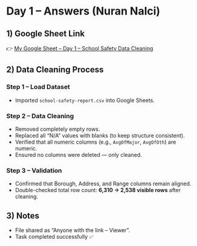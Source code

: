 # Day 1 – Answers (Nuran Nalci)

## 1) Google Sheet Link
👉 [My Google Sheet – Day 1 – School Safety Data Cleaning](https://docs.google.com/spreadsheets/d/1aaSNyEsa26hPVm-0xkIGqxqEBAaO7V65rtyIFnd7ONE/edit?usp=sharing)

## 2) Data Cleaning Process

### Step 1 – Load Dataset
- Imported `school-safety-report.csv` into Google Sheets.

### Step 2 – Data Cleaning
- Removed completely empty rows.
- Replaced all “N/A” values with blanks (to keep structure consistent).
- Verified that all numeric columns (e.g., `AvgOfMajor`, `AvgOfOth`) are numeric.
- Ensured no columns were deleted — only cleaned.

### Step 3 – Validation
- Confirmed that Borough, Address, and Range columns remain aligned.
- Double-checked total row count: **6,310 → 2,538 visible rows** after cleaning.

## 3) Notes
- File shared as “Anyone with the link – Viewer”.
- Task completed successfully ✅


